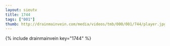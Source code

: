 ```yaml
--- 
layout: sieutv
title: 1744
tags: ["001"]
thumb: http://drainmainvein.com/media/videos/tmb/000/001/744/player.jpg
---
```

{% include drainmainvein key="1744" %} 
